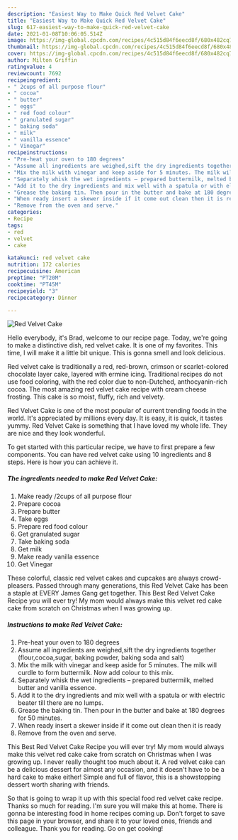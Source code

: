 ```yaml
---
description: "Easiest Way to Make Quick Red Velvet Cake"
title: "Easiest Way to Make Quick Red Velvet Cake"
slug: 617-easiest-way-to-make-quick-red-velvet-cake
date: 2021-01-08T10:06:05.514Z
image: https://img-global.cpcdn.com/recipes/4c515d84f6eecd8f/680x482cq70/red-velvet-cake-recipe-main-photo.jpg
thumbnail: https://img-global.cpcdn.com/recipes/4c515d84f6eecd8f/680x482cq70/red-velvet-cake-recipe-main-photo.jpg
cover: https://img-global.cpcdn.com/recipes/4c515d84f6eecd8f/680x482cq70/red-velvet-cake-recipe-main-photo.jpg
author: Milton Griffin
ratingvalue: 4
reviewcount: 7692
recipeingredient:
- " 2cups of all purpose flour"
- " cocoa"
- " butter"
- " eggs"
- " red food colour"
- " granulated sugar"
- " baking soda"
- " milk"
- " vanilla essence"
- " Vinegar"
recipeinstructions:
- "Pre-heat your oven to 180 degrees"
- "Assume all ingredients are weighed,sift the dry ingredients together (flour,cocoa,sugar, baking powder, baking soda and salt)"
- "Mix the milk with vinegar and keep aside for 5 minutes. The milk will curdle to form buttermilk. Now add colour to this mix."
- "Separately whisk the wet ingredients – prepared buttermilk, melted butter and vanilla essence."
- "Add it to the dry ingredients and mix well with a spatula or with electric beater till there are no lumps."
- "Grease the baking tin. Then pour in the butter and bake at 180 degrees for 50 minutes."
- "When ready insert a skewer inside if it come out clean then it is ready"
- "Remove from the oven and serve."
categories:
- Recipe
tags:
- red
- velvet
- cake

katakunci: red velvet cake 
nutrition: 172 calories
recipecuisine: American
preptime: "PT20M"
cooktime: "PT45M"
recipeyield: "3"
recipecategory: Dinner

---
```



![Red Velvet Cake](https://img-global.cpcdn.com/recipes/4c515d84f6eecd8f/680x482cq70/red-velvet-cake-recipe-main-photo.jpg)

Hello everybody, it's Brad, welcome to our recipe page. Today, we're going to make a distinctive dish, red velvet cake. It is one of my favorites. This time, I will make it a little bit unique. This is gonna smell and look delicious.

Red velvet cake is traditionally a red, red-brown, crimson or scarlet-colored chocolate layer cake, layered with ermine icing. Traditional recipes do not use food coloring, with the red color due to non-Dutched, anthocyanin-rich cocoa. The most amazing red velvet cake recipe with cream cheese frosting. This cake is so moist, fluffy, rich and velvety.

Red Velvet Cake is one of the most popular of current trending foods in the world. It's appreciated by millions every day. It is easy, it is quick, it tastes yummy. Red Velvet Cake is something that I have loved my whole life. They are nice and they look wonderful.


To get started with this particular recipe, we have to first prepare a few components. You can have red velvet cake using 10 ingredients and 8 steps. Here is how you can achieve it.

<!--inarticleads1-->

##### The ingredients needed to make Red Velvet Cake:

1. Make ready  /2cups of all purpose flour
1. Prepare  cocoa
1. Prepare  butter
1. Take  eggs
1. Prepare  red food colour
1. Get  granulated sugar
1. Take  baking soda
1. Get  milk
1. Make ready  vanilla essence
1. Get  Vinegar


These colorful, classic red velvet cakes and cupcakes are always crowd-pleasers. Passed through many generations, this Red Velvet Cake has been a staple at EVERY James Gang get together. This Best Red Velvet Cake Recipe you will ever try! My mom would always make this velvet red cake cake from scratch on Christmas when I was growing up. 

<!--inarticleads2-->

##### Instructions to make Red Velvet Cake:

1. Pre-heat your oven to 180 degrees
1. Assume all ingredients are weighed,sift the dry ingredients together (flour,cocoa,sugar, baking powder, baking soda and salt)
1. Mix the milk with vinegar and keep aside for 5 minutes. The milk will curdle to form buttermilk. Now add colour to this mix.
1. Separately whisk the wet ingredients – prepared buttermilk, melted butter and vanilla essence.
1. Add it to the dry ingredients and mix well with a spatula or with electric beater till there are no lumps.
1. Grease the baking tin. Then pour in the butter and bake at 180 degrees for 50 minutes.
1. When ready insert a skewer inside if it come out clean then it is ready
1. Remove from the oven and serve.


This Best Red Velvet Cake Recipe you will ever try! My mom would always make this velvet red cake cake from scratch on Christmas when I was growing up. I never really thought too much about it. A red velvet cake can be a delicious dessert for almost any occasion, and it doesn&#39;t have to be a hard cake to make either! Simple and full of flavor, this is a showstopping dessert worth sharing with friends. 

So that is going to wrap it up with this special food red velvet cake recipe. Thanks so much for reading. I'm sure you will make this at home. There is gonna be interesting food in home recipes coming up. Don't forget to save this page in your browser, and share it to your loved ones, friends and colleague. Thank you for reading. Go on get cooking!
